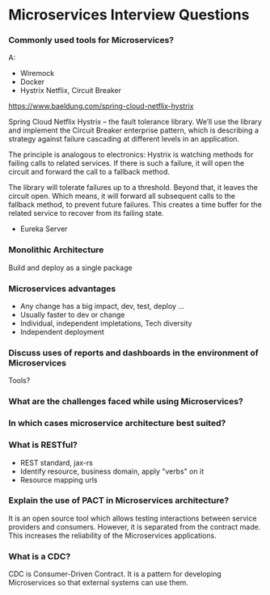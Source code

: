 
# Microservices Interview Questions

### Commonly used tools for Microservices?

A:
- Wiremock
- Docker
- Hystrix Netflix, Circuit Breaker

https://www.baeldung.com/spring-cloud-netflix-hystrix

Spring Cloud Netflix Hystrix – the fault tolerance library. We’ll use the library and implement the Circuit Breaker enterprise pattern, which is describing a strategy against failure cascading at different levels in an application.

The principle is analogous to electronics: Hystrix is watching methods for failing calls to related services. If there is such a failure, it will open the circuit and forward the call to a fallback method.

The library will tolerate failures up to a threshold. Beyond that, it leaves the circuit open. Which means, it will forward all subsequent calls to the fallback method, to prevent future failures. This creates a time buffer for the related service to recover from its failing state.

- Eureka Server

### Monolithic Architecture

Build and deploy as a single package

### Microservices advantages

- Any change has a big impact, dev, test, deploy ...
- Usually faster to dev or change
- Individual, independent impletations, Tech diversity
- Independent deployment

###  Discuss uses of reports and dashboards in the environment of Microservices

Tools?

### What are the challenges faced while using Microservices?

### In which cases microservice architecture best suited?

### What is RESTful?

- REST standard, jax-rs
- Identify resource, business domain, apply "verbs" on it
- Resource mapping urls

### Explain the use of PACT in Microservices architecture?

It is an open source tool which allows testing interactions between service providers and consumers. However, it is separated from the contract made. This increases the reliability of the Microservices applications.

### What is a CDC?

CDC is Consumer-Driven Contract. It is a pattern for developing Microservices so that external systems can use them.

### 

### 

### 

### 

### 

### 

### 

### 

### 

### 

### 

### 

### 

### 

### 

### 

### 

### 

### 

### 

### 






